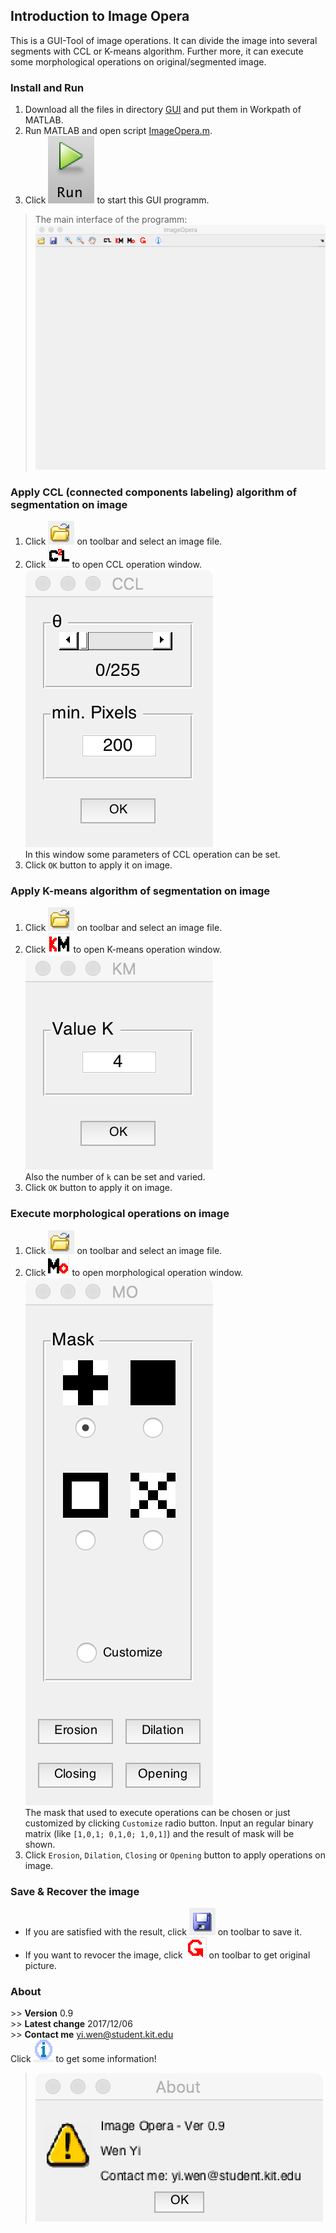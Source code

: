 ## Introduction to Image Opera
This is a GUI-Tool of image operations. It can divide the image into several segments with CCL or K-means algorithm. Further more, it can execute some morphological operations on original/segmented image.

### Install and Run
1. Download all the files in directory [GUI](https://github.com/wenyi1994/Machine-Vision/tree/master/Assignment4/GUI) and put them in Workpath of MATLAB.
2. Run MATLAB and open script [ImageOpera.m](https://github.com/wenyi1994/Machine-Vision/blob/master/Assignment4/GUI/ImageOpera.m).
3. Click ![image](https://github.com/wenyi1994/Machine-Vision/blob/master/Assignment4/GUI/pics/MATLAB_RUN.png) to start this GUI programm.
> The main interface of the programm: ![image](https://github.com/wenyi1994/Machine-Vision/blob/master/Assignment4/GUI/pics/GUI_Start.png)

### Apply CCL (connected components labeling) algorithm of segmentation on image
1. Click ![image](https://github.com/wenyi1994/Machine-Vision/blob/master/Assignment4/GUI/pics/open_button.png) on toolbar and select an image file.
2. Click ![image](https://github.com/wenyi1994/Machine-Vision/blob/master/Assignment4/GUI/pics/CCL_button.png) to open CCL operation window.  
![image](https://github.com/wenyi1994/Machine-Vision/blob/master/Assignment4/GUI/pics/CCL_window.png)  
In this window some parameters of CCL operation can be set.
3. Click `OK` button to apply it on image.

### Apply K-means algorithm of segmentation on image
1. Click ![image](https://github.com/wenyi1994/Machine-Vision/blob/master/Assignment4/GUI/pics/open_button.png) on toolbar and select an image file.
2. Click ![image](https://github.com/wenyi1994/Machine-Vision/blob/master/Assignment4/GUI/pics/KM_button.png) to open K-means operation window.  
![image](https://github.com/wenyi1994/Machine-Vision/blob/master/Assignment4/GUI/pics/KM_window.png)  
Also the number of `k` can be set and varied.
3. Click `OK` button to apply it on image.

### Execute morphological operations on image
1. Click ![image](https://github.com/wenyi1994/Machine-Vision/blob/master/Assignment4/GUI/pics/open_button.png) on toolbar and select an image file.
2. Click ![image](https://github.com/wenyi1994/Machine-Vision/blob/master/Assignment4/GUI/pics/Mo_button.png) to open morphological operation window.  
![image](https://github.com/wenyi1994/Machine-Vision/blob/master/Assignment4/GUI/pics/MO_window.png)  
The mask that used to execute operations can be chosen or just customized by clicking `Customize` radio button. Input an regular binary matrix (like `[1,0,1; 0,1,0; 1,0,1]`) and the result of mask will be shown.
3. Click `Erosion`, `Dilation`, `Closing` or `Opening` button to apply operations on image.

### Save & Recover the image
* If you are satisfied with the result, click ![image](https://github.com/wenyi1994/Machine-Vision/blob/master/Assignment4/GUI/pics/save_button.png) on toolbar to save it.
* If you want to revocer the image, click ![image](https://github.com/wenyi1994/Machine-Vision/blob/master/Assignment4/GUI/pics/refresh_button.png) on toolbar to get original picture.

### About
\>> **Version** 0.9  
\>> **Latest change** 2017/12/06  
\>> **Contact me** yi.wen@student.kit.edu  
Click ![image](https://github.com/wenyi1994/Machine-Vision/blob/master/Assignment4/GUI/pics/about_button.png) to get some information!
> ![image](https://github.com/wenyi1994/Machine-Vision/blob/master/Assignment4/GUI/pics/About_window.png)
